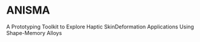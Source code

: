 # ANISMA
A Prototyping Toolkit to Explore Haptic SkinDeformation Applications Using Shape-Memory Alloys
